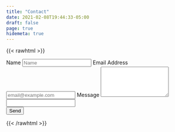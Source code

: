 ```yaml
---
title: "Contact"
date: 2021-02-08T19:44:33-05:00
draft: false
page: true
hidemeta: true
---
```


{{< rawhtml >}}
<script src="https://challenges.cloudflare.com/turnstile/v0/api.js" async defer></script>
<div class="contact">
<form action="https://submit-form.com/LYR7glc3k">
    <label for="full-name">Name</label>
    <input type="text" name="name" id="full-name" placeholder="Name" required="">
    <label for="email-address">Email Address</label>
    <input type="email" name="email" id="email-address" placeholder="email@example.com" required="">
    <label for="message">Message</label>
    <textarea rows="5" name="message" id="message" placeholder="" required=""></textarea>
    <input type="hidden" name="_feedback.dark" value="true" />
    <input type="hidden" name="_feedback.success.title" value="Message sent!"/>
    <input type="text" name="_cheese" tabindex="-1" autocomplete="off" class="whole-milk" />
    <div class="cf-turnstile" data-sitekey="0x4AAAAAAAaPqMoRrPEYPeCr"></div>
    <button type="submit">Send</button>
</form>
</div>
{{< /rawhtml >}}